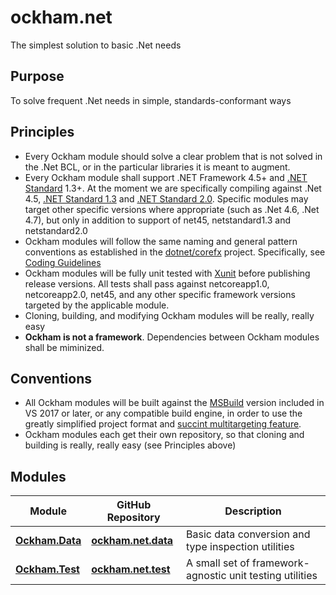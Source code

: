 # ockham.net
The simplest solution to basic .Net needs

## Purpose

To solve frequent .Net needs in simple, standards-conformant ways

## Principles

 - Every Ockham module should solve a clear problem that is not solved in the .Net BCL, or in the particular libraries it is meant to augment.
 - Every Ockham module shall support .NET Framework 4.5+ and [.NET Standard](https://docs.microsoft.com/en-us/dotnet/standard/net-standard) 1.3+. At the moment we are specifically compiling against .Net 4.5, [.NET Standard 1.3](https://github.com/dotnet/standard/blob/master/docs/versions/netstandard1.3.md) and [.NET Standard 2.0](https://github.com/dotnet/standard/blob/master/docs/versions/netstandard2.0.md). Specific modules may target other specific versions where appropriate (such as .Net 4.6, .Net 4.7), but only in addition to support of net45, netstandard1.3 and netstandard2.0
 - Ockham modules will follow the same naming and general pattern conventions as established in the [dotnet/corefx](https://github.com/dotnet/corefx) project. Specifically, see [Coding Guidelines](https://github.com/dotnet/corefx/tree/master/Documentation#coding-guidelines)
 - Ockham modules will be fully unit tested with [Xunit](https://xunit.github.io/) before publishing release versions. All tests shall pass against netcoreapp1.0, netcoreapp2.0, net45, and any other specific framework versions targeted by the applicable module.
 - Cloning, building, and modifying Ockham modules will be really, really easy
 - **Ockham is not a framework**. Dependencies between Ockham modules shall be miminized.
 
## Conventions

- All Ockham modules will be built against the [MSBuild](https://github.com/Microsoft/MSBuild) version included in VS 2017 or later, or any compatible build engine, in order to use the greatly simplified project format and [succint multitargeting feature](https://blog.nuget.org/20170316/NuGet-now-fully-integrated-into-MSBuild.html#develop-against-multiple-tfms).
- Ockham modules each get their own repository, so that cloning and building is really, really easy (see Principles above)
 
## Modules
 
  |Module|GitHub Repository|Description|
  |------|-----------|---|
  |**[Ockham.Data](https://github.com/joshua-honig/ockham.net.test)**|**[ockham.net.data](https://github.com/joshua-honig/ockham.net.data)**|Basic data conversion and type inspection utilities|
  |**[Ockham.Test](https://github.com/joshua-honig/ockham.net.test)**|**[ockham.net.test](https://github.com/joshua-honig/ockham.net.test)**|A small set of framework-agnostic unit testing utilities|
